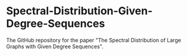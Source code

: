 # Spectral-Distribution-Given-Degree-Sequences
The GitHub repository for the paper "The Spectral Distribution of Large Graphs with Given Degree Sequences".
